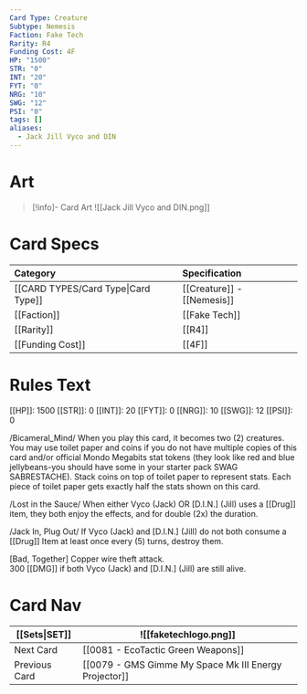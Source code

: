 ```yaml
---
Card Type: Creature
Subtype: Nemesis
Faction: Fake Tech
Rarity: R4
Funding Cost: 4F
HP: "1500"
STR: "0"
INT: "20"
FYT: "0"
NRG: "10"
SWG: "12"
PSI: "0"
tags: []
aliases:
  - Jack Jill Vyco and DIN
---
```

# Art

> [!info]- Card Art
> ![[Jack Jill Vyco and DIN.png]]

# Card Specs

| Category | Specification| 
| :--- | :--- |
| [[CARD TYPES/Card Type\|Card Type]] | [[Creature]] - [[Nemesis]] |  
| [[Faction]] | [[Fake Tech]] | 
| [[Rarity]] | [[R4]] |  
| [[Funding Cost]] | [[4F]] |  

# Rules Text  

[[HP]]: 1500 [[STR]]: 0 [[INT]]: 20 [[FYT]]: 0 [[NRG]]: 10 [[SWG]]: 12 [[PSI]]: 0  

/Bicameral_Mind/ When you play this card, it becomes two (2) creatures. You may use toilet paper and coins if you do not have multiple copies of this card and/or official Mondo Megabits stat tokens (they look like red and blue jellybeans-you should have some in your starter pack SWAG SABRESTACHE). Stack coins on top of toilet paper to represent stats. Each piece of toilet paper gets exactly half the stats shown on this card.  

/Lost in the Sauce/ When either Vyco (Jack) OR [D.I.N.] (Jill) uses a [[Drug]] item, they both enjoy the effects, and for double (2x) the duration.  

/Jack In, Plug Out/ If Vyco (Jack) and [D.I.N.] (Jill) do not both consume a [[Drug]] Item at least once every (5) turns, destroy them.  

[Bad, Together] Copper wire theft attack.  
300 [[DMG]] if both Vyco (Jack) and [D.I.N.] (Jill) are still alive.  

# Card Nav

| [[Sets\|SET]]           | ![[faketechlogo.png]]          |
| ------------- | ------------------------------ |
| Next Card     | [[0081 - EcoTactic Green Weapons]] |
| Previous Card | [[0079 - GMS Gimme My Space Mk III Energy Projector]]         |


